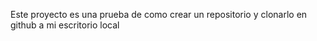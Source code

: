 
Este proyecto es una prueba de como crear un repositorio y clonarlo en github a mi escritorio local 
